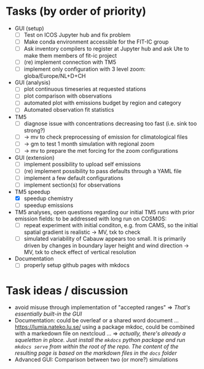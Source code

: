 # Tasks (by order of priority)

- GUI (setup)
    - [ ] Test on ICOS Jupyter hub and fix problem
    - [ ] Make conda environment accessible for the FIT-IC group
    - [ ] Ask inventory compilers to register at Jupyter hub and ask Ute to make them members of fit-ic project
    - [ ] (re) implement connection with TM5
    - [ ] implement only configuration with 3 level zoom: globa/Europe/NL+D+CH
- GUI (analysis)
    - [ ] plot continuous timeseries at requested stations
    - [ ] plot comparison with observations
    - [ ] automated plot with emissions budget by region and category
    - [ ] Automated observation fit statistics
- TM5
    - [ ] diagnose issue with concentrations decreasing too fast (i.e. sink too strong?)
    - [ ] -> mv to check preprocessing of emission for climatological files
    - [ ] -> gm to test 1 month simulation with regional zoom
    - [ ] -> mv to prepare the met forcing for the zoom configurations
- GUI (extension)
    - [ ] implement possibility to upload self emissions
    - [ ] (re) implement possibility to pass defaults through a YAML file
    - [ ] implement a few default configurations
    - [ ] implement section(s) for observations
- TM5 speedup
    - [x] speedup chemistry
    - [ ] speedup emissions
- TM5 analyses, open questions regarding our initial TM5 runs with prior emission fields: to be addressed with long run on COSMOS:
    - [ ] repeat experiment with initial conditon, e.g. from CAMS, so the initial spatial gradient is realistic -> MV, txk to check 
    - [ ] simulated variability of Cabauw appears too small. It is primarily driven by changes in boundary layer height and wind direction -> MV, txk to check effect of vertical resolution
- Documentation
    - [ ] properly setup github pages with mkdocs
 
# Task ideas / discussion
- avoid misuse through implementation of "accepted ranges" => *That's essentially built-in the GUI*
- Documentation: could be overleaf or a shared word document ... https://lumia.nateko.lu.se/ using a package mkdoc, could be combined with a markedown file on nextcloud ... => *actually, there's already a squeletton in place. Just install the `mkdocs` python package and run `mkdocs serve` from within the root of the repo. The content of the resulting page is based on the markdown files in the `docs` folder*
- Advanced GUI: Comparison between two (or more?) simulations
